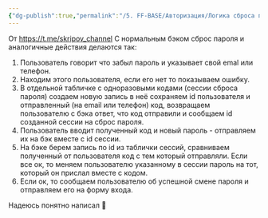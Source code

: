 ```yaml
---
{"dg-publish":true,"permalink":"/5. FF-BASE/Авторизация/Логика сброса пароля/","created":"2024-12-01T08:54:44.819-03:00","updated":"2024-12-01T08:54:44.819-03:00"}
---
```


От https://t.me/skripov_channel
С нормальным бэком сброс пароля и аналогичные действия делаются так:
1. Пользователь говорит что забыл пароль и указывает свой emal или телефон.
2. Находим этого пользователя, если его нет то показываем ошибку. 
3. В отдельной табличке с одноразовыми кодами (сессии сброса пароля) создаем новую запись в неё сохраняем id пользователя и отправленный (на email или телефон) код, возвращаем пользователю с бэка ответ, что код отправили и сообщаем id созданной сессии на сброс пароля.
4. Пользователь вводит полученный код и новый пароль - отправляем их на бэк вместе с id сессии.
5. На бэке берем запись по id из таблички сессий, сравниваем полученный от пользователя код с тем который отправляли. Если все ок, то меняем пользователю указанному в сессии пароль на тот, который он прислал вместе с кодом.
6. Если ок, то сообщаем пользователю об успешной смене пароля и отправляем его на форму входа.

Надеюсь понятно написал 🙂